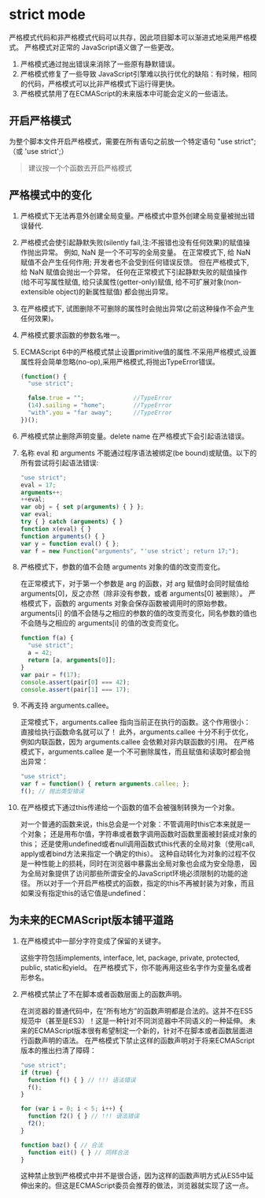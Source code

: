# strict mode


严格模式代码和非严格模式代码可以共存，因此项目脚本可以渐进式地采用严格模式。
严格模式对正常的 JavaScript语义做了一些更改。

1. 严格模式通过抛出错误来消除了一些原有静默错误。
2. 严格模式修复了一些导致 JavaScript引擎难以执行优化的缺陷：有时候，相同的代码，严格模式可以比非严格模式下运行得更快。
3. 严格模式禁用了在ECMAScript的未来版本中可能会定义的一些语法。

## 开启严格模式

为整个脚本文件开启严格模式，需要在所有语句之前放一个特定语句 "use strict"; （或 'use strict';）
> 建议按一个个函数去开启严格模式

## 严格模式中的变化

1. 严格模式下无法再意外创建全局变量。严格模式中意外创建全局变量被抛出错误替代.
2. 严格模式会使引起静默失败(silently fail,注:不报错也没有任何效果)的赋值操作抛出异常。
    例如, NaN 是一个不可写的全局变量。 在正常模式下, 给 NaN 赋值不会产生任何作用; 开发者也不会受到任何错误反馈。
    但在严格模式下, 给 NaN 赋值会抛出一个异常。 任何在正常模式下引起静默失败的赋值操作 (给不可写属性赋值, 给只读属性(getter-only)赋值,
    给不可扩展对象(non-extensible object)的新属性赋值) 都会抛出异常。
    
3. 在严格模式下, 试图删除不可删除的属性时会抛出异常(之前这种操作不会产生任何效果)。
4.  严格模式要求函数的参数名唯一。
5.  ECMAScript 6中的严格模式禁止设置primitive值的属性.不采用严格模式,设置属性将会简单忽略(no-op),采用严格模式,将抛出TypeError错误。
    ```javascript
    (function() {
      "use strict";
    
      false.true = "";              //TypeError
      (14).sailing = "home";        //TypeError
      "with".you = "far away";      //TypeError
    })();
    ```
    
6. 严格模式禁止删除声明变量。delete name 在严格模式下会引起语法错误。

7. 名称 eval 和 arguments 不能通过程序语法被绑定(be bound)或赋值。以下的所有尝试将引起语法错误:
    ```javascript
    "use strict";
    eval = 17;
    arguments++;
    ++eval;
    var obj = { set p(arguments) { } };
    var eval;
    try { } catch (arguments) { }
    function x(eval) { }
    function arguments() { }
    var y = function eval() { };
    var f = new Function("arguments", "'use strict'; return 17;");
    ```
    
8. 严格模式下，参数的值不会随 arguments 对象的值的改变而变化。

    在正常模式下，对于第一个参数是 arg 的函数，对 arg 赋值时会同时赋值给 arguments[0]，反之亦然（除非没有参数，或者 arguments[0] 被删除）。
    严格模式下，函数的 arguments 对象会保存函数被调用时的原始参数。
    arguments[i] 的值不会随与之相应的参数的值的改变而变化，同名参数的值也不会随与之相应的 arguments[i] 的值的改变而变化。
    ```javascript
    function f(a) {
      "use strict";
      a = 42;
      return [a, arguments[0]];
    }
    var pair = f(17);
    console.assert(pair[0] === 42);
    console.assert(pair[1] === 17);
    ```

9. 不再支持 arguments.callee。

    正常模式下，arguments.callee 指向当前正在执行的函数。这个作用很小：直接给执行函数命名就可以了！
    此外，arguments.callee 十分不利于优化，例如内联函数，因为 arguments.callee 会依赖对非内联函数的引用。
    在严格模式下，arguments.callee 是一个不可删除属性，而且赋值和读取时都会抛出异常：
    ```javascript
    "use strict";
    var f = function() { return arguments.callee; };
    f(); // 抛出类型错误
    ```
    
10. 在严格模式下通过this传递给一个函数的值不会被强制转换为一个对象。

    对一个普通的函数来说，this总会是一个对象：不管调用时this它本来就是一个对象；
    还是用布尔值，字符串或者数字调用函数时函数里面被封装成对象的this；
    还是使用undefined或者null调用函数式this代表的全局对象（使用call, apply或者bind方法来指定一个确定的this）。
    这种自动转化为对象的过程不仅是一种性能上的损耗，同时在浏览器中暴露出全局对象也会成为安全隐患，
    因为全局对象提供了访问那些所谓安全的JavaScript环境必须限制的功能的途径。
    所以对于一个开启严格模式的函数，指定的this不再被封装为对象，而且如果没有指定this的话它值是undefined：
    

## 为未来的ECMAScript版本铺平道路

1. 在严格模式中一部分字符变成了保留的关键字。

    这些字符包括implements, interface, let, package, private, protected, public, static和yield。
    在严格模式下，你不能再用这些名字作为变量名或者形参名。
    
2. 严格模式禁止了不在脚本或者函数层面上的函数声明。

    在浏览器的普通代码中，在“所有地方”的函数声明都是合法的。这并不在ES5规范中（甚至是ES3）！这是一种针对不同浏览器中不同语义的一种延伸。
    未来的ECMAScript版本很有希望制定一个新的，针对不在脚本或者函数层面进行函数声明的语法。
    在严格模式下禁止这样的函数声明对于将来ECMAScript版本的推出扫清了障碍：
    ```javascript
    "use strict";
    if (true) {
      function f() { } // !!! 语法错误
      f();
    }
    
    for (var i = 0; i < 5; i++) {
      function f2() { } // !!! 语法错误
      f2();
    }
    
    function baz() { // 合法
      function eit() { } // 同样合法
    }
    ```
    这种禁止放到严格模式中并不是很合适，因为这样的函数声明方式从ES5中延伸出来的。但这是ECMAScript委员会推荐的做法，浏览器就实现了这一点。
